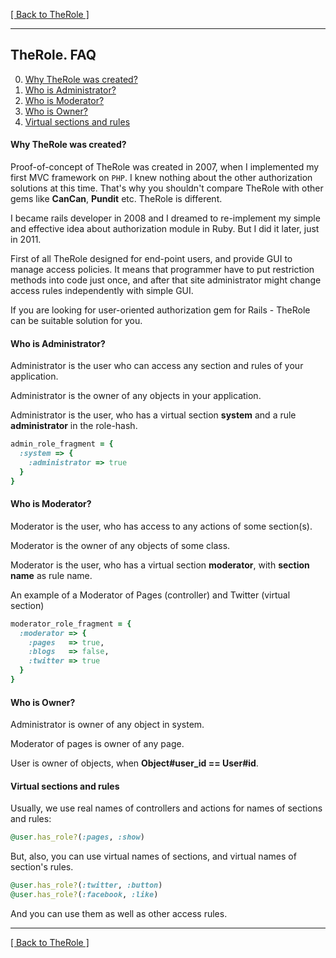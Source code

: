[[ Back to TheRole ]](https://github.com/the-teacher/the_role)

<hr>

## TheRole. FAQ


0. [Why TheRole was created?](#why-therole-was-created)
0. [Who is Administrator?](#who-is-administrator)
0. [Who is Moderator?](#who-is-moderator)
0. [Who is Owner?](#who-is-owner)
0. [Virtual sections and rules](#virtual-sections-and-rules)

#### Why TheRole was created?

Proof-of-concept of TheRole was created in 2007, when I implemented my first MVC framework on `PHP`. I knew nothing about the other authorization solutions at this time. That's why you shouldn't compare TheRole with other gems like **CanCan**, **Pundit** etc. TheRole is different.

I became rails developer in 2008 and I dreamed to re-implement my simple and effective idea about authorization module in Ruby. But I did it later, just in 2011.

First of all TheRole designed for end-point users, and provide GUI to manage access policies. It means that programmer have to put restriction methods into code just once, and after that site administrator might change access rules independently with simple GUI.

If you are looking for user-oriented authorization gem for Rails - TheRole can be suitable solution for you.

#### Who is Administrator?

Administrator is the user who can access any section and rules of your application.

Administrator is the owner of any objects in your application.

Administrator is the user, who has a virtual section **system** and a rule **administrator** in the role-hash.


```ruby
admin_role_fragment = {
  :system => {
    :administrator => true
  }
}
```

#### Who is Moderator?

Moderator is the user, who has access to any actions of some section(s).

Moderator is the owner of any objects of some class.

Moderator is the user, who has a virtual section **moderator**, with **section name** as rule name.

An example of a Moderator of Pages (controller) and Twitter (virtual section)

```ruby
moderator_role_fragment = {
  :moderator => {
    :pages   => true,
    :blogs   => false,
    :twitter => true
  }
}
```

#### Who is Owner?

Administrator is owner of any object in system.

Moderator of pages is owner of any page.

User is owner of objects, when **Object#user_id == User#id**.

#### Virtual sections and rules

Usually, we use real names of controllers and actions for names of sections and rules:

```ruby
@user.has_role?(:pages, :show)
```

But, also, you can use virtual names of sections, and virtual names of section's rules.

```ruby
@user.has_role?(:twitter, :button)
@user.has_role?(:facebook, :like)
```

And you can use them as well as other access rules.

<hr>

[[ Back to TheRole ]](https://github.com/the-teacher/the_role)
